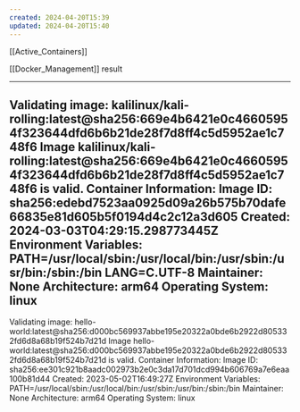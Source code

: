 ```yaml
---
created: 2024-04-20T15:39
updated: 2024-04-20T15:40
---
```

[[Active_Containers]]

[[Docker_Management]] result

------------------------------------------------------
Validating image: kalilinux/kali-rolling:latest@sha256:669e4b6421e0c46605954f323644dfd6b6b21de28f7d8ff4c5d5952ae1c748f6
Image kalilinux/kali-rolling:latest@sha256:669e4b6421e0c46605954f323644dfd6b6b21de28f7d8ff4c5d5952ae1c748f6 is valid.
Container Information:
Image ID: sha256:edebd7523aa0925d09a26b575b70dafe66835e81d605b5f0194d4c2c12a3d605
Created: 2024-03-03T04:29:15.298773445Z
Environment Variables:
   PATH=/usr/local/sbin:/usr/local/bin:/usr/sbin:/usr/bin:/sbin:/bin
   LANG=C.UTF-8
Maintainer: None
Architecture: arm64
Operating System: linux
------------------------------------------------------
Validating image: hello-world:latest@sha256:d000bc569937abbe195e20322a0bde6b2922d805332fd6d8a68b19f524b7d21d
Image hello-world:latest@sha256:d000bc569937abbe195e20322a0bde6b2922d805332fd6d8a68b19f524b7d21d is valid.
Container Information:
Image ID: sha256:ee301c921b8aadc002973b2e0c3da17d701dcd994b606769a7e6eaa100b81d44
Created: 2023-05-02T16:49:27Z
Environment Variables:
   PATH=/usr/local/sbin:/usr/local/bin:/usr/sbin:/usr/bin:/sbin:/bin
Maintainer: None
Architecture: arm64
Operating System: linux
